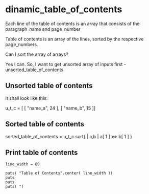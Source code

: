 # dinamic_table_of_contents

Each line of the table of contents is an array that consists of the paragraph_name and page_number

Table of contents is an array of the lines, sorted by the respective page_numbers.

Can I sort the array of arrays?

Yes I can. So, I want to get unsorted array of inputs first - unsorted_table_of_contents

## Unsorted table of contents

It shall look like this:

u_t_c  = [ [ "name_a", 24 ], [ "name_b", 15 ]]

## Sorted table of contents

sorted_table_of_contents = u_t_c.sort{ | a,b | a[ 1 ] <=> b[ 1 ] }

## Print table of contents

```
line_width = 60

puts( "Table of Contents".center( line_width ))
puts
puts
puts( ")
```